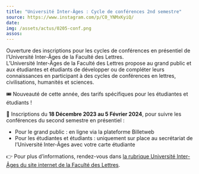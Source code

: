 ```yaml
---
title: "Université Inter-Âges : Cycle de conférences 2nd semestre"
source: https://www.instagram.com/p/C0_YNMxKyiQ/
date:
img: /assets/actus/0205-conf.png
assos:
---
```


Ouverture des inscriptions pour les cycles de conférences en présentiel de l’Université Inter-Âges de la Faculté des Lettres.  
L’Université Inter-Âges de la Faculté des Lettres propose au grand public et aux étudiantes et étudiants de développer ou de compléter leurs connaissances en participant à des cycles de conférences en lettres, civilisations, humanités et sciences.

🎟️ Nouveauté de cette année, des tarifs spécifiques pour les étudiantes et étudiants !

📝 Inscriptions du __18 Décembre 2023 au 5 Février 2024__, pour suivre les conférences du second semestre en présentiel :  
- Pour le grand public : en ligne via la plateforme Billetweb  
- Pour les étudiantes et étudiants : uniquement sur place au secrétariat de l’Université Inter-Âges avec votre carte étudiante

👉 Pour plus d’informations, rendez-vous dans [la rubrique Université Inter-Âges du site internet de la Faculté des Lettres](https://lettres.sorbonne-universite.fr/formation/formation-tout-au-long-de-la-vie/universite-inter-ages).